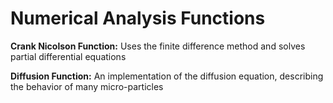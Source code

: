 # Numerical Analysis Functions

**Crank Nicolson Function:** Uses the finite difference method and solves partial differential equations

**Diffusion Function:** An implementation of the diffusion equation, describing the behavior of many micro-particles
